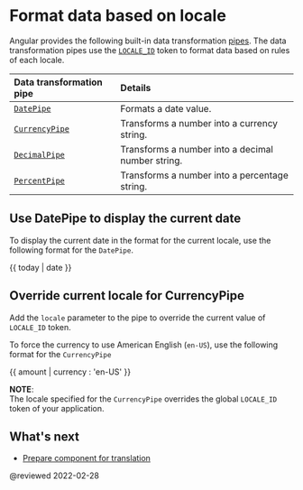 # Format data based on locale

Angular provides the following built-in data transformation [pipes][AioGuideGlossaryPipe].
The data transformation pipes use the [`LOCALE_ID`][AioApiCoreLocaleId] token to format data based on rules of each locale.

| Data transformation pipe                   | Details                                           |
| :----------------------------------------- | :------------------------------------------------ |
| [`DatePipe`][AioApiCommonDatepipe]         | Formats a date value.                             |
| [`CurrencyPipe`][AioApiCommonCurrencypipe] | Transforms a number into a currency string.       |
| [`DecimalPipe`][AioApiCommonDecimalpipe]   | Transforms a number into a decimal number string. |
| [`PercentPipe`][AioApiCommonPercentpipe]   | Transforms a number into a percentage string.     |

## Use DatePipe to display the current date

To display the current date in the format for the current locale, use the following format for the `DatePipe`.

<!--todo: replace with code-example -->

<code-example format="typescript" language="typescript">

{{ today &verbar; date }}

</code-example>

## Override current locale for CurrencyPipe

Add the `locale` parameter to the pipe to override the current value of `LOCALE_ID` token.

To force the currency to use American English (`en-US`), use the following format for the `CurrencyPipe`

<!--todo: replace with code-example -->

<code-example format="typescript" language="typescript">

{{ amount &verbar; currency : 'en-US' }}

</code-example>

<div class="alert is-helpful">

**NOTE**: <br />
The locale specified for the `CurrencyPipe` overrides the global `LOCALE_ID` token of your application.

</div>

## What's next

* [Prepare component for translation][AioGuideI18nCommonPrepare]

<!-- links -->

[AioApiCommonCurrencypipe]: api/common/CurrencyPipe "CurrencyPipe | Common - API | Angular"

[AioApiCommonDatepipe]: api/common/DatePipe "DatePipe | Common - API | Angular"

[AioApiCommonDecimalpipe]: api/common/DecimalPipe "DecimalPipe | Common - API | Angular"

[AioApiCommonPercentpipe]: api/common/PercentPipe "PercentPipe | Common - API | Angular"

[AioApiCoreLocaleId]: api/core/LOCALE_ID "LOCALE_ID | Core - API | Angular"

[AioGuideGlossaryPipe]: guide/glossary#pipe "pipe - Glossary | Angular"

[AioGuideI18nCommonPrepare]: guide/i18n-common-prepare "Prepare component for translation | Angular"

<!-- external links -->

<!-- end links -->

@reviewed 2022-02-28
